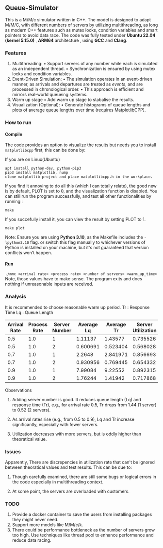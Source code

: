 ## Queue-Simulator

This is a M/M/c simulator written in C++. The model is designed to adapt M/M/C, with different numbers of servers by utilizing multithreading, as long as modern C++ features such as mutex locks, condition variables and smart pointers to avoid data race.
The code was fully tested under **Ubuntu 22.04 (kernel 5.15.0)** , **ARM64** architecture , using **GCC** and **Clang**.

### Features

1.	Multithreading:
	•	Support servers of any number while each is simulated as an independent thread.
	•	Synchronization is ensured by using mutex locks and condition variables.
2.	Event-Driven Simulation:
	•	The simulation operates in an event-driven manner, as arrivals and departures are treated as *events*, and are processed in chronological order.
	•	This approach is efficient and mirrors real-world queueing systems.
3. Warm up stage
	•	Add warm up stage to stabalise the results.
4.	Visualization (Optional):
	•	Generate histograms of queue lengths and plots of average queue lengths over time (requires MatplotlibCPP).

### How to run

#### Compile
The code provides an option to visualize the results but needs you to install `matplotlibcpp` first, this can be done by: 

If you are on Linux(Ubuntu)
```
apt install python-dev, python-pip3
pip3 install matplotlib, nump
clone matplotlib project and place matplotlibcpp.h in the workplace.
```

If you find it annoying to do all this (which I can totally relate), the good new is by default, PLOT is set to 0, and the visualization function is disabled. You can still run the program successfully, and test all other functionalities by running : 

`make`

If you succefully install it, you can view the result by setting PLOT to 1.

`make plot`

Note: Ensure you are using **Python 3.10**, as the Makefile includes the `-lpython3.10` flag. or switch this flag manually to whichever versions of Python is installed on your machine, but it's not guaranteed that version conflicts won't happen.

#### Run

```./mmc <arrival rate> <process rate> <number of servers> <warm_up_time>```
Note, those values have to make sense. The program exits and does nothing if unreasonable inputs are received.

### Analysis

It is recommended to choose reasonable warm up period.
Tr : Response Time
Lq : Queue Length

| Arrival Rate | Process Rate | Server Number | Average Lq | Average Tr | Server Utilization |
|--------------|--------------|---------------|------------|------------|--------------------|
| 0.5          | 1.0          | 1             | 1.11137    |  1.43577	|     0.735526       |
| 0.5          | 1.0          | 2             | 0.600691   |  0.523404  | 	  0.568028	     |
| 0.7          | 1.0          | 1             | 2.2648     |  2.841971  |     0.856693       |
| 0.7          | 1.0          | 2             | 0.930956   |  0.769445  |	  0.654332		 |
| 0.9          | 1.0          | 1             | 7.99084    |  9.22552   |	  0.892315		 |
| 0.9          | 1.0          | 2             | 1.76244    |  1.41942   |	  0.717868       |

Observations

1.	Adding server number is good. It reduces queue length (Lq) and response time (Tr), e.g., for arrival rate 0.5, Tr drops from 1.44 (1 server) to 0.52 (2 servers).

2.	As arrival rates rise (e.g., from 0.5 to 0.9), Lq and Tr increase significantly, especially with fewer servers.

3.	Utilization decreases with more servers, but is oddly higher than theoratical value.

### Issues

Apparently, There are discrepencies in utilization rate that can't be ignored between theoratical values and test results. This can be due to:

1. Though carefully examined, there are still some bugs or logical errors in the code especially in multithreading context.

2. At some point, the servers are overloaded with customers.

### TODO

1. Provide a docker container to save the users from installing packages they might never need.
2. Support more models like M/M/c/k.
3. There could be performance bottleneck as the number of servers grow too high. Use techniques like thread pool to enhance performance and reduce data racing.